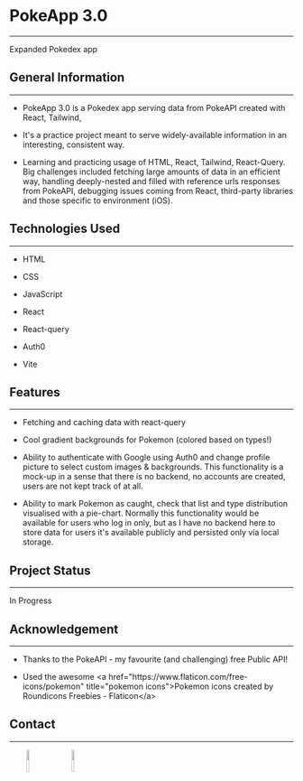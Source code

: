 <h1>PokeApp 3.0</h1>
<hr><p>Expanded Pokedex app</p><h2>General Information</h2>
<hr><ul>
<li>PokeApp 3.0 is a Pokedex app serving data from PokeAPI created with React, Tailwind,</li>
</ul><ul>
<li>It's a practice project meant to serve widely-available information in an interesting, consistent way.</li>
</ul><ul>
<li>Learning and practicing usage of HTML, React, Tailwind, React-Query. Big challenges included fetching large amounts of data in an efficient way, handling deeply-nested and filled with reference urls responses from PokeAPI, debugging issues coming from React, third-party libraries and those specific to environment (iOS).</li>
</ul><h2>Technologies Used</h2>
<hr><ul>
<li>HTML</li>
</ul><ul>
<li>CSS</li>
</ul><ul>
<li>JavaScript</li>
</ul><ul>
<li>React</li>
</ul><ul>
<li>React-query</li>
</ul><ul>
<li>Auth0</li>
</ul><ul>
<li>Vite</li>
</ul><h2>Features</h2>
<hr><ul>
<li>Fetching and caching data with react-query</li>
</ul><ul>
<li>Cool gradient backgrounds for Pokemon (colored based on types!)</li>
</ul><ul>
<li>Ability to authenticate with Google using Auth0 and change profile picture to select custom images &amp; backgrounds. This functionality is a mock-up in a sense that there is no backend, no accounts are created, users are not kept track of at all.</li>
</ul><ul>
<li>Ability to mark Pokemon as caught, check that list and type distribution visualised with a pie-chart. Normally this functionality would be available for users who log in only, but as I have no backend here to store data for users it's available publicly and persisted only via local storage.</li>
</ul><h2>Project Status</h2>
<hr><p>In Progress</p><h2>Acknowledgement</h2>
<hr><ul>
<li>Thanks to the PokeAPI - my favourite (and challenging) free Public API!</li>
</ul><ul>
<li>Used the awesome &lt;a href="https://www.flaticon.com/free-icons/pokemon" title="pokemon icons"&gt;Pokemon icons created by Roundicons Freebies - Flaticon&lt;/a&gt;</li>
</ul><h2>Contact</h2>
<hr><p><span style="margin-right: 30px;"></span><a href="https://www.linkedin.com/in/jacek-smoter-232a3424a/"><img target="_blank" src="https://cdn.jsdelivr.net/gh/devicons/devicon/icons/linkedin/linkedin-original.svg" style="width: 10%;"></a><span style="margin-right: 30px;"></span><a href="https://github.com/jackz070"><img target="_blank" src="https://cdn.jsdelivr.net/gh/devicons/devicon/icons/github/github-original.svg" style="width: 10%;"></a></p>